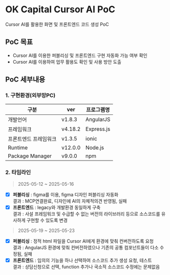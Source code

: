 # OK Capital Cursor AI PoC
Cursor AI를 활용한 화면 및 프론트엔드 코드 생성 PoC

## PoC 목표
* Cursor AI를 이용한 퍼블리싱 및 프론트엔드 구현 자동화 가능 여부 확인
* Cursor AI를 이용하여 업무 활용도 확인 및 사용 방안 도출

## PoC 세부내용
### 1. 구현환경(외부망PC)
|구분|ver|프로그램명|
|---|---|---|
|개발언어|v1.8.3|AngularJS|
|프레임워크|v4.18.2|Express.js|
|프론트엔드 프레임워크|v1.3.5|ionic|
|Runtime|v12.0.0|Node.js|
|Package Manager|v9.0.0|npm|

### 2. 타임라인
> 2025-05-12 ~ 2025-05-16  
- [x] **퍼블리싱** : figma를 이용, figma 디자인 퍼블리싱 자동화  
    결과 : MCP연결완료, 디자인에 AI의 자체적의견 반영됨, 실패
- [x] **프론트엔드** : legacy와 개발환경 동일하게 구축  
    결과 : 사설 프레임워크 및 수급할 수 없는 버전의 라이브러리 등으로 소스코드를 유사하게 구현할 수 있도록 변경  

> 2025-05-19 ~ 2025-05-23
- [x] **퍼블리싱** : 정적 html 파일을 Cursor AI에게 환경에 맞춰 컨버전하도록 요청  
    결과 : AngularJS 환경에 맞춰 컨버전하였으나 기존의 공통 컴포넌트들이 다소 수정됨, 실패
- [x] **프론트엔드** : 임의의 기능을 하나 선택하여 소스코드 추가 생성 요청, 테스트  
    결과 : 상담신청으로 선택, function 추가나 국소적 소스코드 수정에는 문제없음
